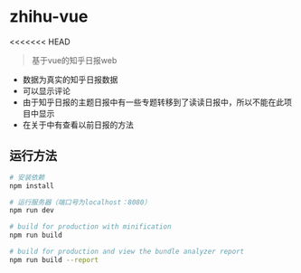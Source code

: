 # zhihu-vue
<<<<<<< HEAD

> 基于vue的知乎日报web
* 数据为真实的知乎日报数据
* 可以显示评论
* 由于知乎日报的主题日报中有一些专题转移到了读读日报中，所以不能在此项目中显示
* 在关于中有查看以前日报的方法
## 运行方法

``` bash
# 安装依赖
npm install

# 运行服务器（端口号为localhost：8080）
npm run dev

# build for production with minification
npm run build

# build for production and view the bundle analyzer report
npm run build --report
```

